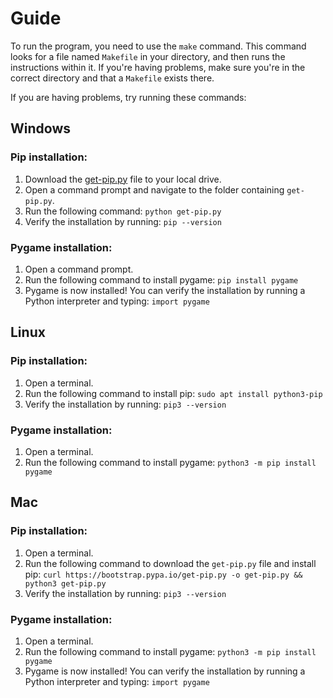 # Guide

To run the program, you need to use the `make` command. This command looks for a file named `Makefile` in your directory, and then runs the instructions within it. If you're having problems, make sure you're in the correct directory and that a `Makefile` exists there.

If you are having problems, try running these commands: 

## Windows
### Pip installation:
1. Download the [get-pip.py](https://bootstrap.pypa.io/get-pip.py) file to your local drive.
2. Open a command prompt and navigate to the folder containing `get-pip.py`.
3. Run the following command: `python get-pip.py`
4. Verify the installation by running: `pip --version`

### Pygame installation:
1. Open a command prompt.
2. Run the following command to install pygame: `pip install pygame`
3. Pygame is now installed! You can verify the installation by running a Python interpreter and typing: `import pygame`


## Linux
### Pip installation:
1. Open a terminal.
2. Run the following command to install pip: `sudo apt install python3-pip`
3. Verify the installation by running: `pip3 --version`

### Pygame installation:
1. Open a terminal.
2. Run the following command to install pygame: `python3 -m pip install pygame`


## Mac
### Pip installation:
1. Open a terminal.
2. Run the following command to download the `get-pip.py` file and install pip: `curl https://bootstrap.pypa.io/get-pip.py -o get-pip.py && python3 get-pip.py`
3. Verify the installation by running: `pip3 --version`

### Pygame installation:
1. Open a terminal.
2. Run the following command to install pygame: `python3 -m pip install pygame`
3. Pygame is now installed! You can verify the installation by running a Python interpreter and typing: `import pygame`